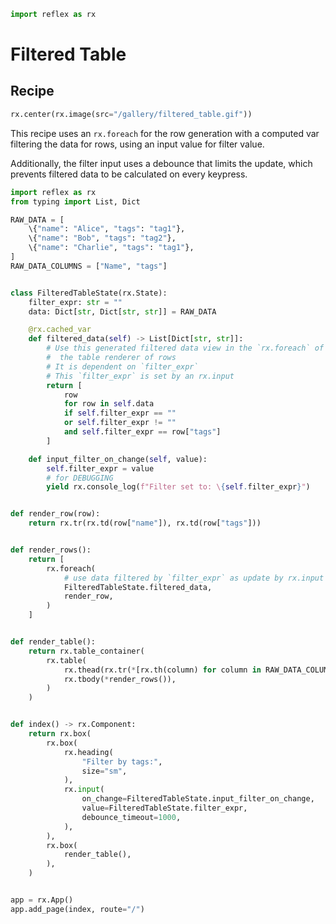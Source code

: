 ```python exec
import reflex as rx
```

# Filtered Table

## Recipe

```python eval
rx.center(rx.image(src="/gallery/filtered_table.gif"))
```

This recipe uses an `rx.foreach` for the row generation with a computed var filtering the data for rows, using an input value for filter value.

Additionally, the filter input uses a debounce that limits the update, which prevents filtered data to be calculated on every keypress.

```python
import reflex as rx
from typing import List, Dict

RAW_DATA = [
    \{"name": "Alice", "tags": "tag1"},
    \{"name": "Bob", "tags": "tag2"},
    \{"name": "Charlie", "tags": "tag1"},
]
RAW_DATA_COLUMNS = ["Name", "tags"]


class FilteredTableState(rx.State):
    filter_expr: str = ""
    data: Dict[str, Dict[str, str]] = RAW_DATA

    @rx.cached_var
    def filtered_data(self) -> List[Dict[str, str]]:
        # Use this generated filtered data view in the `rx.foreach` of
        #  the table renderer of rows
        # It is dependent on `filter_expr`
        # This `filter_expr` is set by an rx.input
        return [
            row
            for row in self.data
            if self.filter_expr == ""
            or self.filter_expr != ""
            and self.filter_expr == row["tags"]
        ]

    def input_filter_on_change(self, value):
        self.filter_expr = value
        # for DEBUGGING
        yield rx.console_log(f"Filter set to: \{self.filter_expr}")


def render_row(row):
    return rx.tr(rx.td(row["name"]), rx.td(row["tags"]))


def render_rows():
    return [
        rx.foreach(
            # use data filtered by `filter_expr` as update by rx.input
            FilteredTableState.filtered_data,
            render_row,
        )
    ]


def render_table():
    return rx.table_container(
        rx.table(
            rx.thead(rx.tr(*[rx.th(column) for column in RAW_DATA_COLUMNS])),
            rx.tbody(*render_rows()),
        )
    )


def index() -> rx.Component:
    return rx.box(
        rx.box(
            rx.heading(
                "Filter by tags:",
                size="sm",
            ),
            rx.input(
                on_change=FilteredTableState.input_filter_on_change,
                value=FilteredTableState.filter_expr,
                debounce_timeout=1000,
            ),
        ),
        rx.box(
            render_table(),
        ),
    )


app = rx.App()
app.add_page(index, route="/")
```
